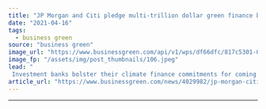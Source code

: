 ```yaml
---
title: "JP Morgan and Citi pledge multi-trillion dollar green finance blitzes"
date: "2021-04-16"
tags: 
  - business green
source: "business green"
image_url: "https://www.businessgreen.com/api/v1/wps/df66dfc/817c5301-03a5-476d-9c13-f89fa5a86679/7/wall-street-stop-sign-1-185x114.jpeg"
image_fp: "/assets/img/post_thumbnails/106.jpeg"
lead: "
 Investment banks bolster their climate finance commitments for coming decade in latest wave of Wall Street net zero financing targets ..."
article_url: "https://www.businessgreen.com/news/4029982/jp-morgan-citi-pledge-multi-trillion-dollar-green-finance-blitzes"
---
```


---
